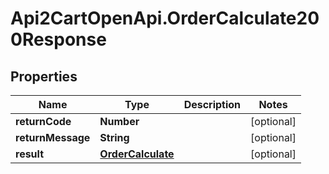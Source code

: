 # Api2CartOpenApi.OrderCalculate200Response

## Properties

Name | Type | Description | Notes
------------ | ------------- | ------------- | -------------
**returnCode** | **Number** |  | [optional] 
**returnMessage** | **String** |  | [optional] 
**result** | [**OrderCalculate**](OrderCalculate.md) |  | [optional] 


